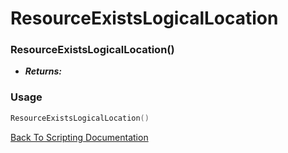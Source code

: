 # ResourceExistsLogicalLocation

### ResourceExistsLogicalLocation()
- ***Returns:*** 

### Usage

```Lua
ResourceExistsLogicalLocation()
```


[Back To Scripting Documentation](../README.md)
